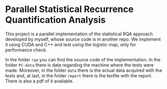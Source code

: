 # Parallel Statistical Recurrence Quantification Analysis

This project is a parallel implementation of the statistical RQA approach developed by myself, whose source code is
in another repo. We implement it using CUDA and C++ and test using the logistic map, only for performance 
check. 

In the folder `rqa` you can find the source code of the implementation. In the folder `PC-data` there is data regarding the machine where the tests were made. Moreover, in the folder `data` there is the actual data acquired with the tests and, at last, in the folder `report` there is the texfile with the report. There is also a pdf of it available. 
